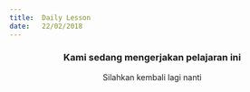 ```yaml
---
title:  Daily Lesson
date:   22/02/2018
---
```


### <center>Kami sedang mengerjakan pelajaran ini</center>
<center>Silahkan kembali lagi nanti</center>